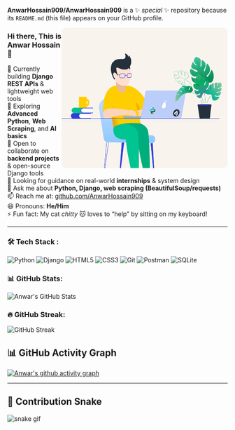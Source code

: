 


**AnwarHossain909/AnwarHossain909** is a ✨ _special_ ✨ repository because its `README.md` (this file) appears on your GitHub profile.

<a href="https://github.com/AnwarHossain909/AnwarHossain909"><img align="right" width="380px" height="320px" src="./home_backend.gif" style="border-radius: 10px;"></a>

### Hi there, This is Anwar Hossain 👋

🔭 Currently building **Django REST APIs** & lightweight web tools  
🌱 Exploring **Advanced Python**, **Web Scraping**, and **AI basics**  
👯 Open to collaborate on **backend projects** & open-source Django tools  
🤔 Looking for guidance on real-world **internships** & system design  
💬 Ask me about **Python, Django, web scraping (BeautifulSoup/requests)**  
📫 Reach me at: [github.com/AnwarHossain909](https://github.com/AnwarHossain909)  
😄 Pronouns: **He/Him**  
⚡ Fun fact: My cat *chitty* 🐱 loves to “help” by sitting on my keyboard!  

---

### 🛠 Tech Stack :  
![Python](https://img.shields.io/badge/Python-3776AB?style=for-the-badge&logo=python&logoColor=white)  ![Django](https://img.shields.io/badge/Django-092E20?style=for-the-badge&logo=django&logoColor=white)  ![HTML5](https://img.shields.io/badge/HTML5-E34F26?style=for-the-badge&logo=html5&logoColor=white)  ![CSS3](https://img.shields.io/badge/CSS3-1572B6?style=for-the-badge&logo=css3&logoColor=white)  ![Git](https://img.shields.io/badge/Git-F05032?style=for-the-badge&logo=git&logoColor=white)  ![Postman](https://img.shields.io/badge/Postman-FF6C37?style=for-the-badge&logo=postman&logoColor=white)  ![SQLite](https://img.shields.io/badge/SQLite-003B57?style=for-the-badge&logo=sqlite&logoColor=white)  


### 📊 GitHub Stats:
![Anwar's GitHub Stats](https://github-readme-stats.vercel.app/api?username=AnwarHossain909&show_icons=true&theme=radical)

### 🔥 GitHub Streak:
![GitHub Streak](https://github-readme-streak-stats.herokuapp.com/?user=AnwarHossain909&theme=radical)


## 📊 GitHub Activity Graph
[![Anwar's github activity graph](https://github-readme-activity-graph.vercel.app/graph?username=AnwarHossain909&theme=github-compact)](https://github.com/ashutosh00710/github-readme-activity-graph)

---

## 🐍 Contribution Snake
![snake gif](https://github.com/AnwarHossain909/AnwarHossain909/blob/output/github-contribution-grid-snake.svg)


